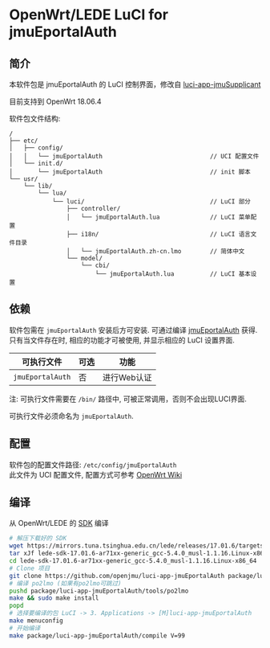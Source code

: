 OpenWrt/LEDE LuCI for jmuEportalAuth
===

简介
---

本软件包是 jmuEportalAuth 的 LuCI 控制界面，修改自 [luci-app-jmuSupplicant](https://github.com/LGiki/luci-app-jmuSupplicant)

目前支持到 OpenWrt 18.06.4

软件包文件结构:
```
/
├── etc/
│   ├── config/
│   │   └── jmuEportalAuth                              // UCI 配置文件
│   └── init.d/
│       └── jmuEportalAuth                              // init 脚本
└── usr/
    └── lib/
        └── lua/
            └── luci/                                   // LuCI 部分
                ├── controller/
                │   └── jmuEportalAuth.lua              // LuCI 菜单配置
                ├── i18n/                               // LuCI 语言文件目录
                │   └── jmuEportalAuth.zh-cn.lmo        // 简体中文
                └── model/
                    └── cbi/
                        └── jmuEportalAuth.lua          // LuCI 基本设置
```

依赖
---

软件包需在 `jmuEportalAuth` 安装后方可安装.
可通过编译 [jmuEportalAuth](https://github.com/openjmu/jmuEportalAuth) 获得.  
只有当文件存在时, 相应的功能才可被使用, 并显示相应的 LuCI 设置界面.

 可执行文件  | 可选 | 功能
 ------------|------|-------------
 `jmuEportalAuth` | 否   | 进行Web认证

注: 可执行文件需要在 `/bin/` 路径中, 可被正常调用，否则不会出现LUCI界面.

可执行文件必须命名为 `jmuEportalAuth`.

配置
---

软件包的配置文件路径: `/etc/config/jmuEportalAuth`  
此文件为 UCI 配置文件, 配置方式可参考 [OpenWrt Wiki][uci]  

编译
---

从 OpenWrt/LEDE 的 [SDK][openwrt-sdk] 编译  
```bash
# 解压下载好的 SDK
wget https://mirrors.tuna.tsinghua.edu.cn/lede/releases/17.01.6/targets/ar71xx/generic/lede-sdk-17.01.6-ar71xx-generic_gcc-5.4.0_musl-1.1.16.Linux-x86_64.tar.xz
tar xJf lede-sdk-17.01.6-ar71xx-generic_gcc-5.4.0_musl-1.1.16.Linux-x86_64.tar.xz
cd lede-sdk-17.01.6-ar71xx-generic_gcc-5.4.0_musl-1.1.16.Linux-x86_64
# Clone 项目
git clone https://github.com/openjmu/luci-app-jmuEportalAuth package/luci-app-jmuEportalAuth
# 编译 po2lmo (如果有po2lmo可跳过)
pushd package/luci-app-jmuEportalAuth/tools/po2lmo
make && sudo make install
popd
# 选择要编译的包 LuCI -> 3. Applications -> [M]luci-app-jmuEportalAuth
make menuconfig
# 开始编译
make package/luci-app-jmuEportalAuth/compile V=99
```

[openwrt-sdk]: https://openwrt.org/docs/guide-developer/using_the_sdk
[uci]: https://openwrt.org/docs/guide-user/base-system/uci
